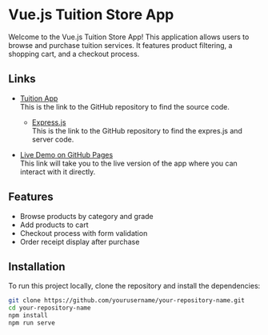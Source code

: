 # Vue.js Tuition Store App

Welcome to the Vue.js Tuition Store App! This application allows users to browse and purchase tuition services.
It features product filtering, a shopping cart, and a checkout process.

## Links

- [Tuition App](App)  
  This is the link to the GitHub repository to find the source code.
  
  - [Express.js](route)  
  This is the link to the GitHub repository to find the expres.js and server code.

- [Live Demo on GitHub Pages]((http://127.0.0.1:8080/))  
  This link will take you to the live version of the app where you can interact with it directly.

## Features

- Browse products by category and grade
- Add products to cart
- Checkout process with form validation
- Order receipt display after purchase

## Installation

To run this project locally, clone the repository and install the dependencies:

```bash
git clone https://github.com/yourusername/your-repository-name.git
cd your-repository-name
npm install
npm run serve
